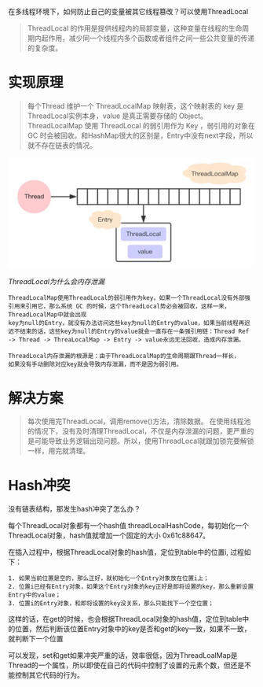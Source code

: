 在多线程环境下，如何防止自己的变量被其它线程篡改？可以使用ThreadLocal

> ThreadLocal 的作用是提供线程内的局部变量，这种变量在线程的生命周期内起作用，减少同一个线程内多个函数或者组件之间一些公共变量的传递的复杂度。

# 实现原理

> 每个Thread 维护一个 ThreadLocalMap 映射表，这个映射表的 key 是 ThreadLocal实例本身，value 是真正需要存储的 Object。ThreadLocalMap 使用 ThreadLocal 的弱引用作为 Key ，弱引用的对象在 GC 时会被回收。和HashMap很大的区别是，Entry中没有next字段，所以就不存在链表的情况。

![](media/15166770380634.jpg)


*ThreadLocal为什么会内存泄漏*

```
ThreadLocalMap使用ThreadLocal的弱引用作为key，如果一个ThreadLocal没有外部强引用来引用它，那么系统 GC 的时候，这个ThreadLocal势必会被回收，这样一来，ThreadLocalMap中就会出现
key为null的Entry，就没有办法访问这些key为null的Entry的value，如果当前线程再迟迟不结束的话，这些key为null的Entry的value就会一直存在一条强引用链：Thread Ref -> Thread -> ThreaLocalMap -> Entry -> value永远无法回收，造成内存泄漏。

ThreadLocal内存泄漏的根源是：由于ThreadLocalMap的生命周期跟Thread一样长，
如果没有手动删除对应key就会导致内存泄漏，而不是因为弱引用。
```

# 解决方案

> 每次使用完ThreadLocal，调用remove()方法，清除数据。
在使用线程池的情况下，没有及时清理ThreadLocal，不仅是内存泄漏的问题，更严重的是可能导致业务逻辑出现问题。所以，使用ThreadLocal就跟加锁完要解锁一样，用完就清理。

# Hash冲突

没有链表结构，那发生hash冲突了怎么办？

>
每个ThreadLocal对象都有一个hash值 threadLocalHashCode，每初始化一个ThreadLocal对象，hash值就增加一个固定的大小 0x61c88647。
> 
在插入过程中，根据ThreadLocal对象的hash值，定位到table中的位置i, 过程如下： 
```
1. 如果当前位置是空的，那么正好，就初始化一个Entry对象放在位置i上； 
2. 位置i已经有Entry对象，如果这个Entry对象的key正好是即将设置的key，那么重新设置Entry中的value； 
3. 位置i的Entry对象，和即将设置的key没关系，那么只能找下一个空位置；
```
>
这样的话，在get的时候，也会根据ThreadLocal对象的hash值，定位到table中的位置，然后判断该位置Entry对象中的key是否和get的key一致，如果不一致，就判断下一个位置
>
可以发现，set和get如果冲突严重的话，效率很低，因为ThreadLoalMap是Thread的一个属性，所以即使在自己的代码中控制了设置的元素个数，但还是不能控制其它代码的行为。


